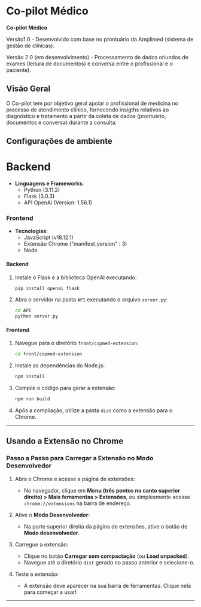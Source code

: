 # Co-pilot Médico

**Co-pilot Médico**

Versão1.0 - Desenvolvido com base no prontuário da Amplimed (sistema de gestão de clínicas).

Versão 2.0 (em desenvolvimento) - Processamento de dados oriundos de exames (leitura de documentos) e conversa entre o profissional e o paciente).

## Visão Geral
O Co-pilot tem por objetivo geral apoiar o profissional de medicina no processo de atendimento clínico, fornecendo insigths relativos ao diagnóstico e tratamento a partir da coleta de dados (prontuário, documentos e conversa) durante a consulta.

## Configurações de ambiente

# Backend
- **Linguagens e Frameworks**:
  - Python (3.11.2)
  - Flask (3.0.3)
  - API OpenAi (Version: 1.56.1)

### Frontend
- **Tecnologias**:
  - JavaScript (v18.12.1)
  - Extensão Chrome ("manifest_version" : 3)
  - Node

#### Backend

1. Instale o Flask e a biblioteca OpenAI executando:
   ```bash
   pip install openai flask
   ```

2. Abra o servidor na pasta `API` executando o arquivo `server.py`:
   ```bash
   cd API
   python server.py
   ```

#### Frontend

1. Navegue para o diretório `front/copmed-extension`:
   ```bash
   cd front/copmed-extension
   ```

2. Instale as dependências do Node.js:
   ```bash
   npm install
   ```

3. Compile o código para gerar a extensão:
   ```bash
   npm run build
   ```

4. Após a compilação, utilize a pasta `dist` como a extensão para o Chrome.

---

## Usando a Extensão no Chrome

### Passo a Passo para Carregar a Extensão no Modo Desenvolvedor

1. Abra o Chrome e acesse a página de extensões:
   - No navegador, clique em **Menu (três pontos no canto superior direito) > Mais ferramentas > Extensões**, ou simplesmente acesse `chrome://extensions` na barra de endereço.

2. Ative o **Modo Desenvolvedor**:
   - Na parte superior direita da página de extensões, ative o botão de **Modo desenvolvedor**.

3. Carregue a extensão:
   - Clique no botão **Carregar sem compactação** (ou **Load unpacked**).
   - Navegue até o diretório `dist` gerado no passo anterior e selecione-o.

4. Teste a extensão:
   - A extensão deve aparecer na sua barra de ferramentas. Clique nela para começar a usar!

---
